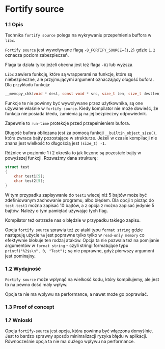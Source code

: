 # Fortify source

### 1.1 Opis

Technika `fortify source` polega na wykrywaniu przepełnienia buffora w `libc`. 

`Fortify source` jest wywoływane flagą `-D_FORTIFY_SOURCE={1,2}` gdzie `1,2` oznacza poziom zabezpieczeń.

Flaga ta działa tylko jeżeli obecna jest też flaga `-O1` lub wyższa.

`Libc` zawiera funkcję, które są wrapperami na funkcje, które są niebezpieczne, ale przyjmującymi argument oznaczający długość bufora. Dla przykładu funkcja:

```c
__memcpy_chk(void * dest, const void * src, size_t len, size_t destlen)
```

Funkcje te nie powinny być wywoływane przez użytkownika, są one używane właśnie w `fortify source`. Kiedy kompilator nie może dowieść, że funkcja nie posiada błedu, zamienia ją na jej bezpieczny odpowiednik.

Zapewnie to `run-time` protekcje przed przepełnieniem bufora.

Długość bufora obliczana jest za pomocą funkcji `__builtin_object_size()`, która zwraca bajty pozostające w strukturze. Jeżeli w czasie kompilacji nie znana jest wielkość to długością jest `(size_t) -1`.

Różnice w poziomie 1 i 2 określa to jak liczone są pozostałe bajty w powyższej funkcji. Rozważmy dana strukturę:

```c
struct test
{
    char test1[5];
    char test2[5];
}
```

W tym przypadku zapisywanie do `test1` wiecej niż 5 bajtów może być zdefiniowanym zachowanie programu, albo błędem. Dla opcji `1` pisząc do `test.test1` można zapisać 10 bajtów, a z opcja `2` można zapisać jedynie 5 bajtów. Należy o tym pamiętać używając tych flag.

Kompilator też ostrzeże nas o błędzie w przypadku takiego zapisu.

Opcja `fortify source` sprawia też ze ataki typu `format string` gdzie następuję użycie `%n` jest poprawne tylko tylko w `read-only memory` co efektywnie blokuje ten rodzaj ataków. Opcja ta nie pozwala też na pomijanie argumentów w `format string` - czyli stringi formatujące typu `printf("%2$s\n", 0, "Test");` są nie poprawne, gdyż pierwszy argument jest pominajny.



### 1.2 Wydajność

`Fortify source` może wpłynąć na wielkość kodu, który kompilujemy, ale jest to na pewno dość mały wpływ.

Opcja ta nie ma wpływu na performance, a nawet może go poprawiać.

### 1.3 Proof of concept


### 1.? Wnioski

Opcja `fortify-source` jest opcja, która powinna być włączona domyślnie. Jest to bardzo sprawny sposób minimalizacji ryzyka błędu w aplikacji. Równocześnie opcja ta nie ma dużego wpływu na performance.